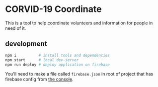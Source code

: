 # CORVID-19 Coordinate

This is a tool to help coordinate volunteers and information for people in need of it.

## development

```sh
npm i          # install tools and dependencies
npm start      # local dev-server
npm run deploy # deploy application on firebase
```

You'll need to make a file called `firebase.json` in root of project that has firebase config from [the console](https://console.firebase.google.com/u/0/project/covid19-coordinate/settings/general/web).